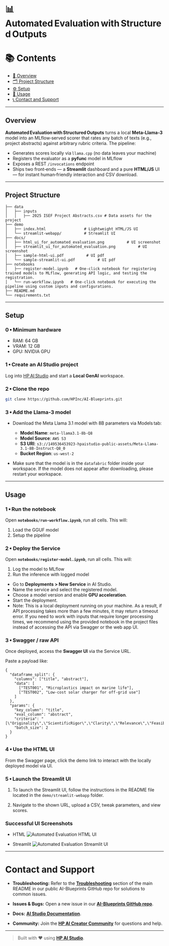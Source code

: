 # 📊 Automated Evaluation with Structured Outputs

# 📚 Contents

- [🧠 Overview](#overview)
- [🗂 Project Structure](#project-structure)
- [⚙️ Setup](#setup)
- [🚀 Usage](#usage)
- [📞 Contact and Support](#contact-and-support)

---

## Overview

**Automated Evaluation with Structured Outputs** turns a local **Meta‑Llama‑3** model into an MLflow‑served scorer that rates any batch of texts (e.g., project abstracts) against arbitrary rubric criteria.
The pipeline:

- Generates scores locally via `llama.cpp` (no data leaves your machine)
- Registers the evaluator as a **pyfunc** model in MLflow
- Exposes a REST `/invocations` endpoint
- Ships two front‑ends — a **Streamlit** dashboard and a pure **HTML/JS** UI — for instant human‑friendly interaction and CSV download.

---

## Project Structure

```
├── data                                                                
│   ├── inputs
│   │   ├── 2025 ISEF Project Abstracts.csv # Data assets for the project
├── demo
│   ├── index.html                 # Lightweight HTML/JS UI
│   └── streamlit-webapp/          # Streamlit UI
├── docs/
│   ├── html_ui_for_automated_evaluation.png          # UI screenshot
│   ├── streamlit_ui_for_automated_evaluation.png          # UI screenshot
│   ├── sample-html-ui.pdf          # UI pdf
│   └── sample-streamlit-ui.pdf          # UI pdf
├── notebooks
│   ├── register-model.ipynb   # One‑click notebook for registering trained models to MLflow, generating API logic, and testing the registration.
│   └── run-workflow.ipynb   # One‑click notebook for executing the pipeline using custom inputs and configurations.
├── README.md
└── requirements.txt
```

---

## Setup

### 0 ▪ Minimum hardware

- RAM: 64 GB
- VRAM: 12 GB
- GPU: NVIDIA GPU

### 1 ▪ Create an AI Studio project

Log into [HP AI Studio](https://zdocs.datascience.hp.com/docs/aistudio/overview) and start a **Local GenAI** workspace.

### 2 ▪ Clone the repo

```bash
git clone https://github.com/HPInc/AI-Blueprints.git
```

### 3 ▪ Add the Llama‑3 model

- Download the Meta Llama 3.1 model with 8B parameters via Models tab:

  - **Model Name**: `meta-llama3.1-8b-Q8`
  - **Model Source**: `AWS S3`
  - **S3 URI**: `s3://149536453923-hpaistudio-public-assets/Meta-Llama-3.1-8B-Instruct-Q8_0`
  - **Bucket Region**: `us-west-2`

- Make sure that the model is in the `datafabric` folder inside your workspace. If the model does not appear after downloading, please restart your workspace.

---

## Usage

### 1 ▪ Run the notebook

Open **`notebooks/run-workflow.ipynb`**, run all cells.
This will:

1. Load the GGUF model
2. Setup the pipeline

### 2 ▪ Deploy the Service

Open **`notebooks/register-model.ipynb`**, run all cells.
This will:

1. Log the model to MLflow
2. Run the inference with logged model

- Go to **Deployments > New Service** in AI Studio.
- Name the service and select the registered model.
- Choose a model version and enable **GPU acceleration**.
- Start the deployment.
- Note: This is a local deployment running on your machine. As a result, if API processing takes more than a few minutes, it may return a timeout error. If you need to work with inputs that require longer processing times, we recommend using the provided notebook in the project files instead of accessing the API via Swagger or the web app UI.

### 3 ▪ Swagger / raw API

Once deployed, access the **Swagger UI** via the Service URL.

Paste a payload like:

```jsonc
{
  "dataframe_split": {
    "columns": ["title", "abstract"],
    "data": [
      ["TEST001", "Microplastics impact on marine life"],
      ["TEST002", "Low‑cost solar charger for off‑grid use"]
    ]
  },
  "params": {
    "key_column": "title",
    "eval_column": "abstract",
    "criteria": "[\"Originality\",\"ScientificRigor\",\"Clarity\",\"Relevance\",\"Feasibility\",\"Brevity\"]",
    "batch_size": 2
  }
}
```

### 4 ▪ Use the HTML UI

From the Swagger page, click the demo link to interact with the locally deployed model via UI.

### 5 ▪ Launch the Streamlit UI

1. To launch the Streamlit UI, follow the instructions in the README file located in the `demo/streamlit-webapp` folder.

2. Navigate to the shown URL, upload a CSV, tweak parameters, and view scores.

### Successful UI Screenshots

- HTML
  ![Automated Evaluation HTML UI](docs/sample-html-ss.png)

- Streamlit
  ![Automated Evaluation Streamlit UI](docs/sample-streamlit-ss.png)

---

# Contact and Support

- **Troubleshooting:** Refer to the [**Troubleshooting**](https://github.com/HPInc/AI-Blueprints/tree/main?tab=readme-ov-file#troubleshooting) section of the main README in our public AI-Blueprints GitHub repo for solutions to common issues.

- **Issues & Bugs:** Open a new issue in our [**AI-Blueprints GitHub repo**](https://github.com/HPInc/AI-Blueprints).

- **Docs:** [**AI Studio Documentation**](https://zdocs.datascience.hp.com/docs/aistudio/overview).

- **Community:** Join the [**HP AI Creator Community**](https://community.datascience.hp.com/) for questions and help.

---

> Built with ❤️ using [**HP AI Studio**](https://hp.com/ai-studio).